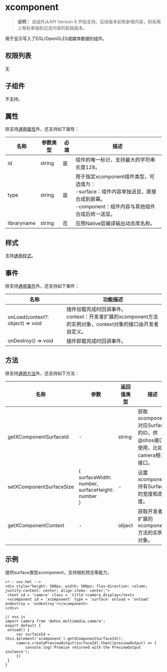 # xcomponent

  > **说明：**
  > 该组件从API Version 9 开始支持。后续版本如有新增内容，则采用上角标单独标记该内容的起始版本。

  用于显示写入了EGL/OpenGLES或媒体数据的组件。

## 权限列表

  无

## 子组件

  不支持。

## 属性

除支持[通用属性](js-components-common-attributes.md)外，还支持如下属性：

| 名称        | 参数类型 | 必填 | 描述                                                         |
| ----------- | -------- | ---- | ------------------------------------------------------------ |
| id          | string   | 是   | 组件的唯一标识，支持最大的字符串长度128。                    |
| type        | string   | 是   | 用于指定xcomponent组件类型，可选值为：<br/>-surface：组件内容单独送显，直接合成到屏幕。<br/>-component：组件内容与其他组件合成后统一送显。<br/> |
| libraryname | string   | 否   | 应用Native层编译输出动态库名称。                             |

## 样式

支持[通用样式](js-components-common-styles.md)。

## 事件

除支持[通用事件](js-components-common-events.md)外，还支持如下事件：

| 名称                            | 功能描述                 |
| ------------------------------- | ------------------------------- |
| onLoad(context?: object) => void | 插件加载完成时回调事件。<br/>context：开发者扩展的xcomponent方法的实例对象，context对象的接口由开发者自定义。 |
| onDestroy() => void             | 插件卸载完成时回调事件。 |

## 方法

除支持[通用方法](js-components-common-methods.md)外，还支持如下方法：

| 名称                     | 参数                                                         | 返回值类型 | 描述                                                         |
| ------------------------ | ------------------------------------------------------------ | ---------- | ------------------------------------------------------------ |
| getXComponentSurfaceId   | -                                                            | string     | 获取xcomponent对应Surface的ID，供@ohos接口使用，比如camera相关接口。 |
| setXComponentSurfaceSize | {<br/>surfaceWidth: number,<br/>surfaceHeight: number  <br/>} | -          | 设置xcomponent持有Surface的宽度和高度。                      |
| getXComponentContext     | -                                                            | object     | 获取开发者扩展的xcomponent方法的实例对象。                   |

## 示例

提供surface类型xcomponent，支持相机预览等能力。

   ```
<!-- xxx.hml -->
<div style="height: 500px; width: 500px; flex-direction: column; justify-content: center; align-items: center;">
	<text id = 'camera' class = 'title'>camera_display</text>
	<xcomponent id = 'xcomponent' type = 'surface' onload = 'onload' ondestroy = 'ondestroy'></xcomponent>
</div>
   ```

   ```
// xxx.js
import camera from '@ohos.multimedia.camera';
export default {
    onload() {
        var surfaceId = this.$element('xcomponent').getXComponentSurfaceId();
        camera.createPreviewOutput(surfaceId).then((previewOutput) => {
            console.log('Promise returned with the PreviewOutput instance');
        })
    }
}
   ```